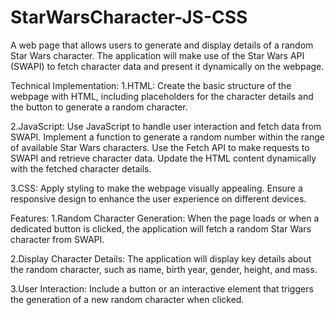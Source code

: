 # StarWarsCharacter-JS-CSS
A web page that allows users to generate and display details of a random Star Wars character. The application will make use of the Star Wars API (SWAPI) to fetch character data and present it dynamically on the webpage.

Technical Implementation:
1.HTML:
Create the basic structure of the webpage with HTML, including placeholders for the character details and the button to generate a random character.

2.JavaScript:
Use JavaScript to handle user interaction and fetch data from SWAPI.
Implement a function to generate a random number within the range of available Star Wars characters.
Use the Fetch API to make requests to SWAPI and retrieve character data.
Update the HTML content dynamically with the fetched character details.

3.CSS:
Apply styling to make the webpage visually appealing.
Ensure a responsive design to enhance the user experience on different devices.

Features:
1.Random Character Generation:
When the page loads or when a dedicated button is clicked, the application will fetch a random Star Wars character from SWAPI.

2.Display Character Details:
The application will display key details about the random character, such as name, birth year, gender, height, and mass.

3.User Interaction:
Include a button or an interactive element that triggers the generation of a new random character when clicked.
